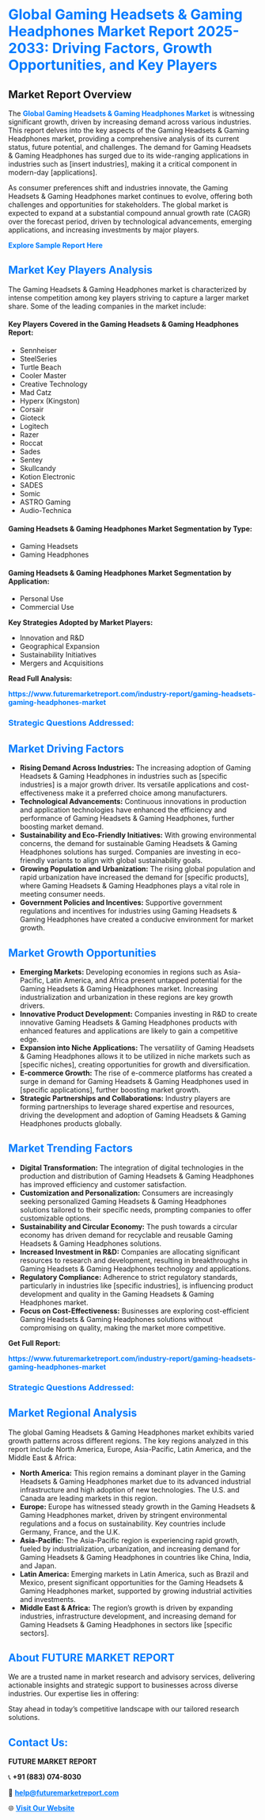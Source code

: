 <h1 style="color: #007BFF;">Global Gaming Headsets & Gaming Headphones Market Report 2025-2033: Driving Factors, Growth Opportunities, and Key Players</h1>

<section id="overview">
<h2>Market Report Overview</h2>
<p>The <a href="https://www.futuremarketreport.com/industry-report/gaming-headsets-gaming-headphones-market" style="color: #007BFF; text-decoration: none;"><strong>Global Gaming Headsets & Gaming Headphones Market</strong></a> is witnessing significant growth, driven by increasing demand across various industries. This report delves into the key aspects of the Gaming Headsets & Gaming Headphones market, providing a comprehensive analysis of its current status, future potential, and challenges. The demand for Gaming Headsets & Gaming Headphones has surged due to its wide-ranging applications in industries such as [insert industries], making it a critical component in modern-day [applications].</p>
<p>As consumer preferences shift and industries innovate, the Gaming Headsets & Gaming Headphones market continues to evolve, offering both challenges and opportunities for stakeholders. The global market is expected to expand at a substantial compound annual growth rate (CAGR) over the forecast period, driven by technological advancements, emerging applications, and increasing investments by major players.</p>
</section>

<section id="overview">
<p><a href="https://www.futuremarketreport.com/request-sample/reportId=44101" style="color: #007BFF; text-decoration: none;"><strong>Explore Sample Report Here</strong></a></p>
</section>

<section id="key-players">
<h2 style="color: #007BFF;">Market Key Players Analysis</h2>
<p>The Gaming Headsets & Gaming Headphones market is characterized by intense competition among key players striving to capture a larger market share. Some of the leading companies in the market include:</p>
<h4>Key Players Covered in the Gaming Headsets & Gaming Headphones Report:</h4>
<ul><li>Sennheiser</li><li>SteelSeries</li><li>Turtle Beach</li><li>Cooler Master</li><li>Creative Technology</li><li>Mad Catz</li><li>Hyperx (Kingston)</li><li>Corsair</li><li>Gioteck</li><li>Logitech</li><li>Razer</li><li>Roccat</li><li>Sades</li><li>Sentey</li><li>Skullcandy</li><li>Kotion Electronic</li><li>SADES</li><li>Somic</li><li>ASTRO Gaming</li><li>Audio-Technica</li></ul>
<h4>Gaming Headsets & Gaming Headphones Market Segmentation by Type:</h4>
<ul><li>Gaming Headsets</li><li>Gaming Headphones</li></ul>

<h4>Gaming Headsets & Gaming Headphones Market Segmentation by Application:</h4>
<ul><li>Personal Use</li><li>Commercial Use</li></ul>
<p><strong>Key Strategies Adopted by Market Players:</strong></p>
<ul>
<li>Innovation and R&D</li>
<li>Geographical Expansion</li>
<li>Sustainability Initiatives</li>
<li>Mergers and Acquisitions</li>
</ul>
</section>

<section>
<p><strong>Read Full Analysis: </strong></p><a href="https://www.futuremarketreport.com/industry-report/gaming-headsets-gaming-headphones-market" style="color: #007BFF; text-decoration: none;"><strong>https://www.futuremarketreport.com/industry-report/gaming-headsets-gaming-headphones-market</strong></a>
<h3 style="color: #007BFF;">Strategic Questions Addressed:</h3>
</section>

<section id="driving-factors">
<h2 style="color: #007BFF;">Market Driving Factors</h2>
<ul>
<li><strong>Rising Demand Across Industries:</strong> The increasing adoption of Gaming Headsets & Gaming Headphones in industries such as [specific industries] is a major growth driver. Its versatile applications and cost-effectiveness make it a preferred choice among manufacturers.</li>
<li><strong>Technological Advancements:</strong> Continuous innovations in production and application technologies have enhanced the efficiency and performance of Gaming Headsets & Gaming Headphones, further boosting market demand.</li>
<li><strong>Sustainability and Eco-Friendly Initiatives:</strong> With growing environmental concerns, the demand for sustainable Gaming Headsets & Gaming Headphones solutions has surged. Companies are investing in eco-friendly variants to align with global sustainability goals.</li>
<li><strong>Growing Population and Urbanization:</strong> The rising global population and rapid urbanization have increased the demand for [specific products], where Gaming Headsets & Gaming Headphones plays a vital role in meeting consumer needs.</li>
<li><strong>Government Policies and Incentives:</strong> Supportive government regulations and incentives for industries using Gaming Headsets & Gaming Headphones have created a conducive environment for market growth.</li>
</ul>
</section>

<section id="growth-opportunities">
<h2 style="color: #007BFF;">Market Growth Opportunities</h2>
<ul>
<li><strong>Emerging Markets:</strong> Developing economies in regions such as Asia-Pacific, Latin America, and Africa present untapped potential for the Gaming Headsets & Gaming Headphones market. Increasing industrialization and urbanization in these regions are key growth drivers.</li>
<li><strong>Innovative Product Development:</strong> Companies investing in R&D to create innovative Gaming Headsets & Gaming Headphones products with enhanced features and applications are likely to gain a competitive edge.</li>
<li><strong>Expansion into Niche Applications:</strong> The versatility of Gaming Headsets & Gaming Headphones allows it to be utilized in niche markets such as [specific niches], creating opportunities for growth and diversification.</li>
<li><strong>E-commerce Growth:</strong> The rise of e-commerce platforms has created a surge in demand for Gaming Headsets & Gaming Headphones used in [specific applications], further boosting market growth.</li>
<li><strong>Strategic Partnerships and Collaborations:</strong> Industry players are forming partnerships to leverage shared expertise and resources, driving the development and adoption of Gaming Headsets & Gaming Headphones products globally.</li>
</ul>
</section>

<section id="trending-factors">
<h2 style="color: #007BFF;">Market Trending Factors</h2>
<ul>
<li><strong>Digital Transformation:</strong> The integration of digital technologies in the production and distribution of Gaming Headsets & Gaming Headphones has improved efficiency and customer satisfaction.</li>
<li><strong>Customization and Personalization:</strong> Consumers are increasingly seeking personalized Gaming Headsets & Gaming Headphones solutions tailored to their specific needs, prompting companies to offer customizable options.</li>
<li><strong>Sustainability and Circular Economy:</strong> The push towards a circular economy has driven demand for recyclable and reusable Gaming Headsets & Gaming Headphones solutions.</li>
<li><strong>Increased Investment in R&D:</strong> Companies are allocating significant resources to research and development, resulting in breakthroughs in Gaming Headsets & Gaming Headphones technology and applications.</li>
<li><strong>Regulatory Compliance:</strong> Adherence to strict regulatory standards, particularly in industries like [specific industries], is influencing product development and quality in the Gaming Headsets & Gaming Headphones market.</li>
<li><strong>Focus on Cost-Effectiveness:</strong> Businesses are exploring cost-efficient Gaming Headsets & Gaming Headphones solutions without compromising on quality, making the market more competitive.</li>
</ul>
</section>

<section>
<p><strong>Get Full Report: </strong></p><a href="https://www.futuremarketreport.com/industry-report/gaming-headsets-gaming-headphones-market" style="color: #007BFF; text-decoration: none;"><strong>https://www.futuremarketreport.com/industry-report/gaming-headsets-gaming-headphones-market</strong></a>
<h3 style="color: #007BFF;">Strategic Questions Addressed:</h3>
</section>


<section id="regional-analysis">
<h2 style="color: #007BFF;">Market Regional Analysis</h2>
<p>The global Gaming Headsets & Gaming Headphones market exhibits varied growth patterns across different regions. The key regions analyzed in this report include North America, Europe, Asia-Pacific, Latin America, and the Middle East & Africa:</p>
<ul>
<li><strong>North America:</strong> This region remains a dominant player in the Gaming Headsets & Gaming Headphones market due to its advanced industrial infrastructure and high adoption of new technologies. The U.S. and Canada are leading markets in this region.</li>
<li><strong>Europe:</strong> Europe has witnessed steady growth in the Gaming Headsets & Gaming Headphones market, driven by stringent environmental regulations and a focus on sustainability. Key countries include Germany, France, and the U.K.</li>
<li><strong>Asia-Pacific:</strong> The Asia-Pacific region is experiencing rapid growth, fueled by industrialization, urbanization, and increasing demand for Gaming Headsets & Gaming Headphones in countries like China, India, and Japan.</li>
<li><strong>Latin America:</strong> Emerging markets in Latin America, such as Brazil and Mexico, present significant opportunities for the Gaming Headsets & Gaming Headphones market, supported by growing industrial activities and investments.</li>
<li><strong>Middle East & Africa:</strong> The region’s growth is driven by expanding industries, infrastructure development, and increasing demand for Gaming Headsets & Gaming Headphones in sectors like [specific sectors].</li>
</ul>
</section>

<footer>
<h2 style="color: #007BFF;">About FUTURE MARKET REPORT</h2>
<p>We are a trusted name in market research and advisory services, delivering actionable insights and strategic support to businesses across diverse industries. Our expertise lies in offering:</p>

<p>Stay ahead in today’s competitive landscape with our tailored research solutions.</p>

<h2 style="color: #007BFF;">Contact Us:</h2>
<p><strong>FUTURE MARKET REPORT</strong></p>
<p>📞 <strong>+91 (883) 074-8030</strong></p>
<p>📧 <strong><a href="mailto:help@futuremarketreport.com" style="color: #007BFF;">help@futuremarketreport.com</a></strong></p>
<p>🌐 <strong><a href="https://www.futuremarketreport.com/" style="color: #007BFF;">Visit Our Website</a></strong></p>
</footer>
